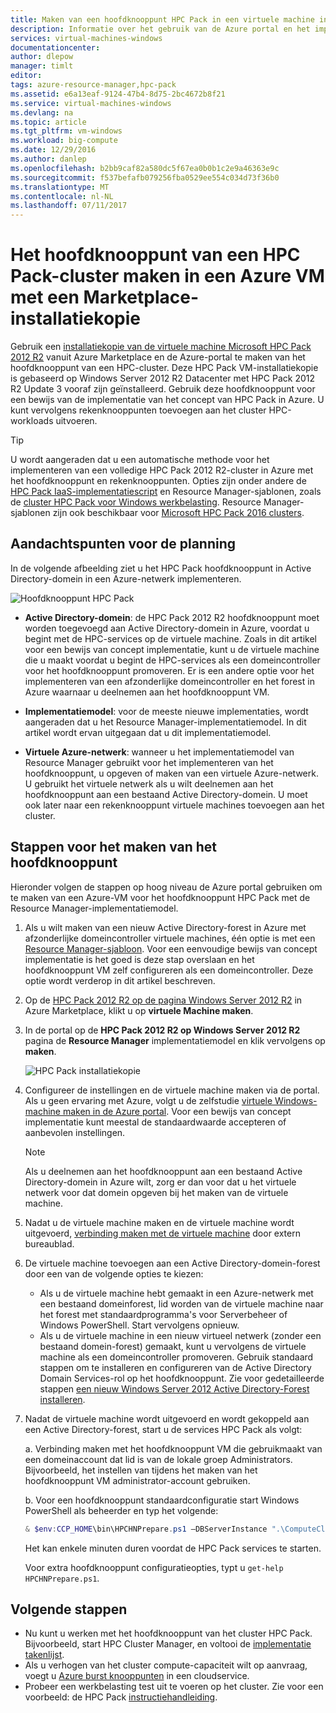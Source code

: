 ```yaml
---
title: Maken van een hoofdknooppunt HPC Pack in een virtuele machine in Azure | Microsoft Docs
description: Informatie over het gebruik van de Azure portal en het implementatiemodel van Resource Manager voor het maken van een Microsoft HPC Pack 2012 R2-hoofdknooppunt in een Azure VM.
services: virtual-machines-windows
documentationcenter: 
author: dlepow
manager: timlt
editor: 
tags: azure-resource-manager,hpc-pack
ms.assetid: e6a13eaf-9124-47b4-8d75-2bc4672b8f21
ms.service: virtual-machines-windows
ms.devlang: na
ms.topic: article
ms.tgt_pltfrm: vm-windows
ms.workload: big-compute
ms.date: 12/29/2016
ms.author: danlep
ms.openlocfilehash: b2bb9caf82a580dc5f67ea0b0b1c2e9a46363e9c
ms.sourcegitcommit: f537befafb079256fba0529ee554c034d73f36b0
ms.translationtype: MT
ms.contentlocale: nl-NL
ms.lasthandoff: 07/11/2017
---
```

# <a name="create-the-head-node-of-an-hpc-pack-cluster-in-an-azure-vm-with-a-marketplace-image"></a>Het hoofdknooppunt van een HPC Pack-cluster maken in een Azure VM met een Marketplace-installatiekopie
Gebruik een [installatiekopie van de virtuele machine Microsoft HPC Pack 2012 R2](https://azure.microsoft.com/marketplace/partners/microsoft/hpcpack2012r2onwindowsserver2012r2/) vanuit Azure Marketplace en de Azure-portal te maken van het hoofdknooppunt van een HPC-cluster. Deze HPC Pack VM-installatiekopie is gebaseerd op Windows Server 2012 R2 Datacenter met HPC Pack 2012 R2 Update 3 vooraf zijn geïnstalleerd. Gebruik deze hoofdknooppunt voor een bewijs van de implementatie van het concept van HPC Pack in Azure. U kunt vervolgens rekenknooppunten toevoegen aan het cluster HPC-workloads uitvoeren.

> [!TIP]
> U wordt aangeraden dat u een automatische methode voor het implementeren van een volledige HPC Pack 2012 R2-cluster in Azure met het hoofdknooppunt en rekenknooppunten. Opties zijn onder andere de [HPC Pack IaaS-implementatiescript](classic/hpcpack-cluster-powershell-script.md?toc=%2fazure%2fvirtual-machines%2fwindows%2fclassic%2ftoc.json) en Resource Manager-sjablonen, zoals de [cluster HPC Pack voor Windows werkbelasting](https://azure.microsoft.com/marketplace/partners/microsofthpc/newclusterwindowscn/). Resource Manager-sjablonen zijn ook beschikbaar voor [Microsoft HPC Pack 2016 clusters](https://github.com/MsHpcPack/HPCPack2016/tree/master/newcluster-templates). 
> 
> 

## <a name="planning-considerations"></a>Aandachtspunten voor de planning
In de volgende afbeelding ziet u het HPC Pack hoofdknooppunt in Active Directory-domein in een Azure-netwerk implementeren.

![Hoofdknooppunt HPC Pack][headnode]

* **Active Directory-domein**: de HPC Pack 2012 R2 hoofdknooppunt moet worden toegevoegd aan Active Directory-domein in Azure, voordat u begint met de HPC-services op de virtuele machine. Zoals in dit artikel voor een bewijs van concept implementatie, kunt u de virtuele machine die u maakt voordat u begint de HPC-services als een domeincontroller voor het hoofdknooppunt promoveren. Er is een andere optie voor het implementeren van een afzonderlijke domeincontroller en het forest in Azure waarnaar u deelnemen aan het hoofdknooppunt VM.

* **Implementatiemodel**: voor de meeste nieuwe implementaties, wordt aangeraden dat u het Resource Manager-implementatiemodel. In dit artikel wordt ervan uitgegaan dat u dit implementatiemodel.

* **Virtuele Azure-netwerk**: wanneer u het implementatiemodel van Resource Manager gebruikt voor het implementeren van het hoofdknooppunt, u opgeven of maken van een virtuele Azure-netwerk. U gebruikt het virtuele netwerk als u wilt deelnemen aan het hoofdknooppunt aan een bestaand Active Directory-domein. U moet ook later naar een rekenknooppunt virtuele machines toevoegen aan het cluster.

## <a name="steps-to-create-the-head-node"></a>Stappen voor het maken van het hoofdknooppunt
Hieronder volgen de stappen op hoog niveau de Azure portal gebruiken om te maken van een Azure-VM voor het hoofdknooppunt HPC Pack met de Resource Manager-implementatiemodel. 

1. Als u wilt maken van een nieuw Active Directory-forest in Azure met afzonderlijke domeincontroller virtuele machines, één optie is met een [Resource Manager-sjabloon](https://github.com/Azure/azure-quickstart-templates/tree/master/active-directory-new-domain-ha-2-dc). Voor een eenvoudige bewijs van concept implementatie is het goed is deze stap overslaan en het hoofdknooppunt VM zelf configureren als een domeincontroller. Deze optie wordt verderop in dit artikel beschreven.
2. Op de [HPC Pack 2012 R2 op de pagina Windows Server 2012 R2](https://azure.microsoft.com/marketplace/partners/microsoft/hpcpack2012r2onwindowsserver2012r2/) in Azure Marketplace, klikt u op **virtuele Machine maken**. 
3. In de portal op de **HPC Pack 2012 R2 op Windows Server 2012 R2** pagina de **Resource Manager** implementatiemodel en klik vervolgens op **maken**.
   
    ![HPC Pack installatiekopie][marketplace]
4. Configureer de instellingen en de virtuele machine maken via de portal. Als u geen ervaring met Azure, volgt u de zelfstudie [virtuele Windows-machine maken in de Azure portal](../virtual-machines-windows-hero-tutorial.md?toc=%2fazure%2fvirtual-machines%2fwindows%2ftoc.json). Voor een bewijs van concept implementatie kunt meestal de standaardwaarde accepteren of aanbevolen instellingen.
   
   > [!NOTE]
   > Als u deelnemen aan het hoofdknooppunt aan een bestaand Active Directory-domein in Azure wilt, zorg er dan voor dat u het virtuele netwerk voor dat domein opgeven bij het maken van de virtuele machine.
   > 
   > 
5. Nadat u de virtuele machine maken en de virtuele machine wordt uitgevoerd, [verbinding maken met de virtuele machine](connect-logon.md?toc=%2fazure%2fvirtual-machines%2fwindows%2ftoc.json) door extern bureaublad. 
6. De virtuele machine toevoegen aan een Active Directory-domein-forest door een van de volgende opties te kiezen:
   
   * Als u de virtuele machine hebt gemaakt in een Azure-netwerk met een bestaand domeinforest, lid worden van de virtuele machine naar het forest met standaardprogramma's voor Serverbeheer of Windows PowerShell. Start vervolgens opnieuw.
   * Als u de virtuele machine in een nieuw virtueel netwerk (zonder een bestaand domein-forest) gemaakt, kunt u vervolgens de virtuele machine als een domeincontroller promoveren. Gebruik standaard stappen om te installeren en configureren van de Active Directory Domain Services-rol op het hoofdknooppunt. Zie voor gedetailleerde stappen [een nieuw Windows Server 2012 Active Directory-Forest installeren](https://technet.microsoft.com/library/jj574166.aspx).
7. Nadat de virtuele machine wordt uitgevoerd en wordt gekoppeld aan een Active Directory-forest, start u de services HPC Pack als volgt:
   
    a. Verbinding maken met het hoofdknooppunt VM die gebruikmaakt van een domeinaccount dat lid is van de lokale groep Administrators. Bijvoorbeeld, het instellen van tijdens het maken van het hoofdknooppunt VM administrator-account gebruiken.
   
    b. Voor een hoofdknooppunt standaardconfiguratie start Windows PowerShell als beheerder en typ het volgende:
   
    ```PowerShell
    & $env:CCP_HOME\bin\HPCHNPrepare.ps1 –DBServerInstance ".\ComputeCluster"
    ```
   
    Het kan enkele minuten duren voordat de HPC Pack services te starten.
   
    Voor extra hoofdknooppunt configuratieopties, typt u `get-help HPCHNPrepare.ps1`.

## <a name="next-steps"></a>Volgende stappen
* Nu kunt u werken met het hoofdknooppunt van het cluster HPC Pack. Bijvoorbeeld, start HPC Cluster Manager, en voltooi de [implementatie takenlijst](https://technet.microsoft.com/library/jj884141.aspx).
* Als u verhogen van het cluster compute-capaciteit wilt op aanvraag, voegt u [Azure burst knooppunten](classic/hpcpack-cluster-node-burst.md?toc=%2fazure%2fvirtual-machines%2fwindows%2fclassic%2ftoc.json) in een cloudservice. 
* Probeer een werkbelasting test uit te voeren op het cluster. Zie voor een voorbeeld: de HPC Pack [instructiehandleiding](https://technet.microsoft.com/library/jj884144).

<!--Image references-->
[headnode]: ./media/hpcpack-cluster-headnode/headnode.png
[marketplace]: ./media/hpcpack-cluster-headnode/marketplace.png
